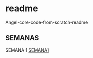 # readme
Angel-core-code-from-scratch-readme

## SEMANAS
SEMANA 1 [SEMANA1](https://github.com/Anghemongt/Angel-core-code-from-scratch-readme/blob/main/SEMANA%201)










